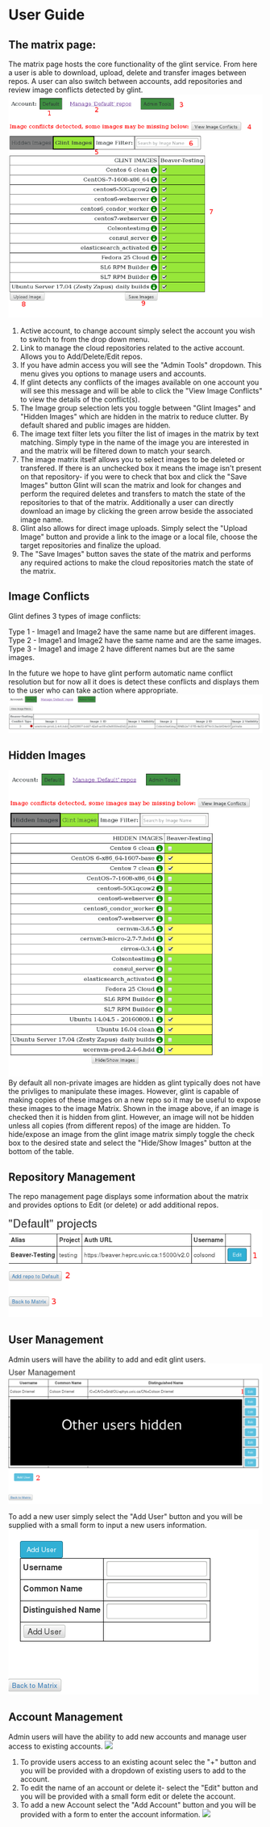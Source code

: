 # User Guide

## The matrix page:
The matrix page hosts the core functionality of the glint service. From here a user is able to download, upload, delete and transfer images between repos. A user can also switch between accounts, add repositories and review image conflicts detected by glint.
![](https://github.com/hep-gc/Glintv2/blob/master/docs/Matrix.png)

1. Active account, to change account simply select the account you wish to switch to from the drop down menu.   
2. Link to manage the cloud repositories related to the active account. Allows you to Add/Delete/Edit repos.
3. If you have admin access you will see the "Admin Tools" dropdown. This menu gives you options to manage users and accounts.
4. If glint detects any conflicts of the images available on one account you will see this message and will be able to click the "View Image Conflicts" to view the details of the conflict(s).
5. The Image group selection lets you toggle between "Glint Images" and "Hidden Images" which are hidden in the matrix to reduce clutter. By default shared and public images are hidden.
6. The image text filter lets you filter the list of images in the matrix by text matching. Simply type in the name of the image you are interested in and the matrix will be filtered down to match your search.
7. The image matrix itself allows you to select images to be deleted or transfered. If there is an unchecked box it means the image isn't present on that repository- if you were to check that box and click the "Save Images" button Glint will scan the matrix and look for changes and perform the required deletes and transfers to match the state of the repositories to that of the matrix. Additionally a user can directly download an image by clicking the green arrow beside the associated image name.
8. Glint also allows for direct image uploads. Simply select the "Upload Image" button and provide a link to the image or a local file, choose the target repositories and finalize the upload.
9. The "Save Images" button saves the state of the matrix and performs any required actions to make the cloud repositories match the state of the matrix.


## Image Conflicts
Glint defines 3 types of image conflicts:

Type 1 - Image1 and Image2 have the same name but are different images.  
Type 2 - Image1 and Image2 have the same name and are the same images.  
Type 3 - Image1 and image 2 have different names but are the same images.  

In the future we hope to have glint perform automatic name conflict resolution but for now all it does is detect these conflicts and displays them to the user who can take action where appropriate.
![](https://github.com/hep-gc/Glintv2/blob/master/docs/Image_conflicts.png)


## Hidden Images
![](https://github.com/hep-gc/Glintv2/blob/master/docs/Hidden_images.png)
By default all non-private images are hidden as glint typically does not have the privliges to manipulate these images. However, glint is capable of making copies of these images on a new repo so it may be useful to expose these images to the image Matrix. Shown in the image above, if an image is checked then it is hidden from glint. However, an image will not be hidden unless all copies (from different repos) of the image are hidden. To hide/expose an image from the glint image matrix simply toggle the check box to the desired state and select the "Hide/Show Images" button at the bottom of the table.


## Repository Management
The repo management page displays some information about the matrix and provides options to Edit (or delete) or add additional repos.
![](https://github.com/hep-gc/Glintv2/blob/master/docs/Manage_repos1.png)


## User Management
Admin users will have the ability to add and edit glint users.
![](https://github.com/hep-gc/Glintv2/blob/master/docs/User_management.png)


To add a new user simply select the "Add User" button and you will be supplied with a small form to input a new users information.
![](https://github.com/hep-gc/Glintv2/blob/master/docs/Add_user.png)



## Account Management
Admin users will have the ability to add new accounts and manage user access to existing accounts.
![](https://github.com/hep-gc/Glintv2/blob/master/docs/Account_management1)

1. To provide users access to an existing acount selec the "+" button and you will be provided with a dropdown of existing users to add to the account.
2. To edit the name of an account or delete it- select the "Edit" button and you will be provided with a small form edit or delete the account.
3. To add a new Account select the "Add Account" button and you will be provided with a form to enter the account information.
![](https://github.com/hep-gc/Glintv2/blob/master/docs/Account_management2)

